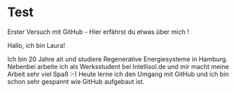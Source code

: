 # Test
Erster Versuch mit GitHub - Hier erfährst du etwas über mich !


Hallo, ich bin Laura!

Ich bin 20 Jahre alt und studiere Regenerative Energiesysteme in Hamburg.
Nebenbei arbeite ich als Werksstudent bei Intellisol.de und mir macht meine Arbeit sehr viel Spaß :-)
Heute lerne ich den Umgang mit GitHub und ich bin schon sehr gespannt wie GitHub aufgebaut ist. 

